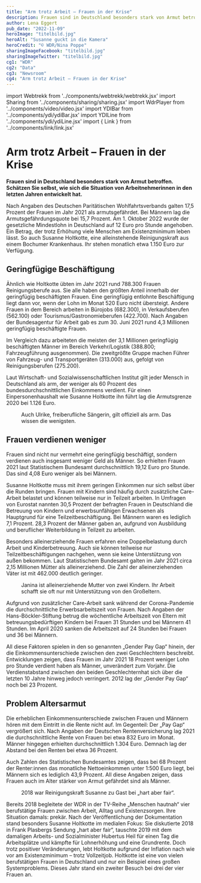 ```yaml
---
title: "Arm trotz Arbeit – Frauen in der Krise"
description: Frauen sind in Deutschland besonders stark von Armut betroffen. Schätzen Sie selbst, wie sich die Situation von Arbeitnehmerinnen in den letzten Jahren entwickelt hat.
author: Lena Eggert
pub_date: "2022-11-09"
heroImage: "titelbild.jpg"
heroAlt: "Susanne guckt in die Kamera"
heroCredit: "© WDR/Nina Poppe"
sharingImageFacebook: "titelbild.jpg"
sharingImageTwitter: "titelbild.jpg"
cg1: "WDR"
cg2: "Data"
cg3: "Newsroom"
cg4: "Arm trotz Arbeit – Frauen in der Krise"
---
```


import Webtrekk from '../components/webtrekk/webtrekk.jsx'
import Sharing from '../components/sharing/sharing.jsx'
import WdrPlayer from '../components/video/video.jsx'
import YDIBar from '../components/ydi/ydiBar.jsx'
import YDILine from '../components/ydi/ydiLine.jsx'
import { Link } from '../components/link/link.jsx'


# Arm trotz Arbeit – Frauen in der Krise

**Frauen sind in Deutschland besonders stark von Armut betroffen. Schätzen Sie selbst, wie sich die Situation von Arbeitnehmerinnen in den letzten Jahren entwickelt hat.**

Nach Angaben des Deutschen Paritätischen Wohlfahrtsverbands galten 17,5 Prozent der Frauen im Jahr 2021 als armutsgefährdet. Bei Männern lag die Armutsgefährdungsquote bei 15,7 Prozent. Am 1. Oktober 2022 wurde der gesetzliche Mindestlohn in Deutschland auf 12 Euro pro Stunde angehoben. Ein Betrag, der trotz Erhöhung viele Menschen am Existenzminimum leben lässt. So auch Susanne Holtkotte, eine alleinstehende Reinigungskraft aus einem Bochumer Krankenhaus. Ihr stehen monatlich etwa 1.150 Euro zur Verfügung.

## Geringfügige Beschäftigung

Ähnlich wie Holtkotte übten im Jahr 2021 rund 788.300 Frauen Reinigungsberufe aus. Sie alle haben den größten Anteil innerhalb der geringfügig beschäftigten Frauen. Eine geringfügig entlohnte Beschäftigung liegt dann vor, wenn der Lohn im Monat 520 Euro nicht übersteigt. Andere Frauen in dem Bereich arbeiten in Bürojobs (682.300), in Verkaufsberufen (562.100) oder Tourismus/Gastronomieberufen (422.700). Nach Angaben der Bundesagentur für Arbeit gab es zum 30. Juni 2021 rund 4,3 Millionen geringfügig beschäftigte Frauen.

Im Vergleich dazu arbeiteten die meisten der 3,1 Millionen geringfügig beschäftigten Männer im Bereich Verkehr/Logistik (388.800; Fahrzeugführung ausgenommen). Die zweitgrößte Gruppe machen Führer von Fahrzeug- und Transportgeräten (313.000) aus, gefolgt von Reinigungsberufen (275.200).

<YDIBar name="entlohnung"/>

Laut Wirtschaft- und Sozialwissenschaftlichen Institut gilt jeder Mensch in Deutschland als arm, der weniger als 60 Prozent des bundesdurchschnittlichen Einkommens verdient. Für einen Einpersonenhaushalt wie Susanne Holtkotte ihn führt lag die Armutsgrenze 2020 bei 1.126 Euro.

<figure>
<WdrPlayer videoId="2822796" videoPoster="poster_ulrike.jpg" />
<figcaption>Auch Ulrike, freiberufliche Sängerin, gilt offiziell als arm. Das wissen die wenigsten.</figcaption>
</figure>

## Frauen verdienen weniger

Frauen sind nicht nur vermehrt eine geringfügig beschäftigt, sondern verdienen auch insgesamt weniger Geld als Männer. So erhielten Frauen 2021 laut Statistischem Bundesamt durchschnittlich 19,12 Euro pro Stunde. Das sind 4,08 Euro weniger als bei Männern.

Susanne Holtkotte muss mit ihrem geringen Einkommen nur sich selbst über die Runden bringen. Frauen mit Kindern sind häufig durch zusätzliche Care-Arbeit belastet und können teilweise nur in Teilzeit arbeiten. In Umfragen von Eurostat nannten 30,5 Prozent der befragten Frauen in Deutschland die Betreuung von Kindern und erwerbsunfähigen Erwachsenen als Hauptgrund für eine Teilzeitbeschäftigung. Bei Männern waren es lediglich 7,1 Prozent. 28,3 Prozent der Männer gaben an, aufgrund von Ausbildung und beruflicher Weiterbildung in Teilzeit zu arbeiten.

<YDIBar name="vollzeit"/>

<YDIBar name="teilzeit"/>

Besonders alleinerziehende Frauen erfahren eine Doppelbelastung durch Arbeit und Kinderbetreuung. Auch sie können teilweise nur Teilzeitbeschäftigungen nachgehen, wenn sie keine Unterstützung von außen bekommen. Laut Statistischem Bundesamt galten im Jahr 2021 circa 2,15 Millionen Mütter als alleinerziehend. Die Zahl der alleinerziehenden Väter ist mit 462.000 deutlich geringer.

<figure>
<WdrPlayer videoId="2822803" videoPoster="poster_janina.jpg" />
<figcaption>Janina ist alleinerziehende Mutter von zwei Kindern. Ihr Arbeit schafft sie oft nur mit Unterstützung von den Großeltern.</figcaption>
</figure>

Aufgrund von zusätzlicher Care-Arbeit sank während der Corona-Pandemie die durchschnittliche Erwerbsarbeitszeit von Frauen. Nach Angaben der Hans-Böckler-Stiftung betrug die wöchentliche Arbeitszeit von Eltern mit betreuungsbedürftigen Kindern bei Frauen 31 Stunden und bei Männern 41 Stunden. Im April 2020 sanken die Arbeitszeit auf 24 Stunden bei Frauen und 36 bei Männern.

All diese Faktoren spielen in den so genannten „Gender Pay Gap“ hinein, der die Einkommensunterschiede zwischen den zwei Geschlechtern beschreibt. Entwicklungen zeigen, dass Frauen im Jahr 2021 18 Prozent weniger Lohn pro Stunde verdient haben als Männer, unverändert zum Vorjahr. Die Verdienstabstand zwischen den beiden Geschlechternhat sich über die letzten 10 Jahre hinweg jedoch verringert. 2012 lag der „Gender Pay Gap“ noch bei 23 Prozent.

## Problem Altersarmut

Die erheblichen Einkommensunterschiede zwischen Frauen und Männern hören mit dem Eintritt in die Rente nicht auf. Im Gegenteil: Der „Pay Gap“ vergrößert sich. Nach Angaben der Deutschen Rentenversicherung lag 2021 die durchschnittliche Rente von Frauen bei etwa 832 Euro im Monat. Männer hingegen erhielten durchschnittlich 1.304 Euro. Demnach lag der Abstand bei den Renten bei etwa 36 Prozent.

Auch Zahlen des Statistischen Bundesamtes zeigen, dass bei 68 Prozent der Renter:innen das monatliche Nettoeinkommen unter 1:500 Euro liegt, bei Männern sich es lediglich 43,9 Prozent. All diese Angaben zeigen, dass Frauen auch im Alter stärker von Armut gefährdet sind als Männer.

<YDILine name="altersarmut"/>

<figure>
<WdrPlayer videoId="2822800" videoPoster="poster_susanne.jpg" />
<figcaption>2018 war Reinigungskraft Susanne zu Gast bei „hart aber fair“.</figcaption>
</figure>

Bereits 2018 begleitete der WDR in der TV-Reihe „Menschen hautnah“ vier berufstätige Frauen zwischen Arbeit, Alltag und Existenzsorgen. Ihre Situation damals: prekär. Nach der Veröffentlichung der Dokumentation stand besonders Susanne Holtkotte im medialen Fokus: Sie diskutierte 2018 in Frank Plasbergs Sendung „hart aber fair“, tauschte 2019 mit dem damaligen Arbeits- und Sozialminister Hubertus Heil für einen Tag die Arbeitsplätze und kämpfte für Lohnerhöhung und eine Grundrente. Doch trotz positiver Veränderungen, lebt Holtkotte aufgrund der Inflation nach wie vor am Existenzminimum – trotz Vollzeitjob. Holtkotte ist eine von vielen berufstätigen Frauen in Deutschland und nur ein Beispiel eines großen Systemproblems. Dieses Jahr stand ein zweiter Besuch bei drei der vier Frauen an.

<Link title="Mehr dazu hier" href="https://www1.wdr.de/fernsehen/menschen-hautnah/sendungen/arm-trotz-arbeit-frauen-in-der-krise-100.html" cta="video" />

<Sharing twitter facebook mail whatsapp telegram reddit xing linkedin />
